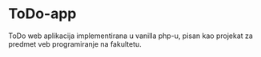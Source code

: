 # ToDo-app

ToDo web aplikacija implementirana u vanilla php-u, pisan kao projekat za predmet veb programiranje na fakultetu.
